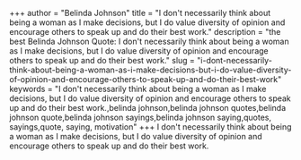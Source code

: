 +++
author = "Belinda Johnson"
title = "I don't necessarily think about being a woman as I make decisions, but I do value diversity of opinion and encourage others to speak up and do their best work."
description = "the best Belinda Johnson Quote: I don't necessarily think about being a woman as I make decisions, but I do value diversity of opinion and encourage others to speak up and do their best work."
slug = "i-dont-necessarily-think-about-being-a-woman-as-i-make-decisions-but-i-do-value-diversity-of-opinion-and-encourage-others-to-speak-up-and-do-their-best-work"
keywords = "I don't necessarily think about being a woman as I make decisions, but I do value diversity of opinion and encourage others to speak up and do their best work.,belinda johnson,belinda johnson quotes,belinda johnson quote,belinda johnson sayings,belinda johnson saying,quotes, sayings,quote, saying, motivation"
+++
I don't necessarily think about being a woman as I make decisions, but I do value diversity of opinion and encourage others to speak up and do their best work.
